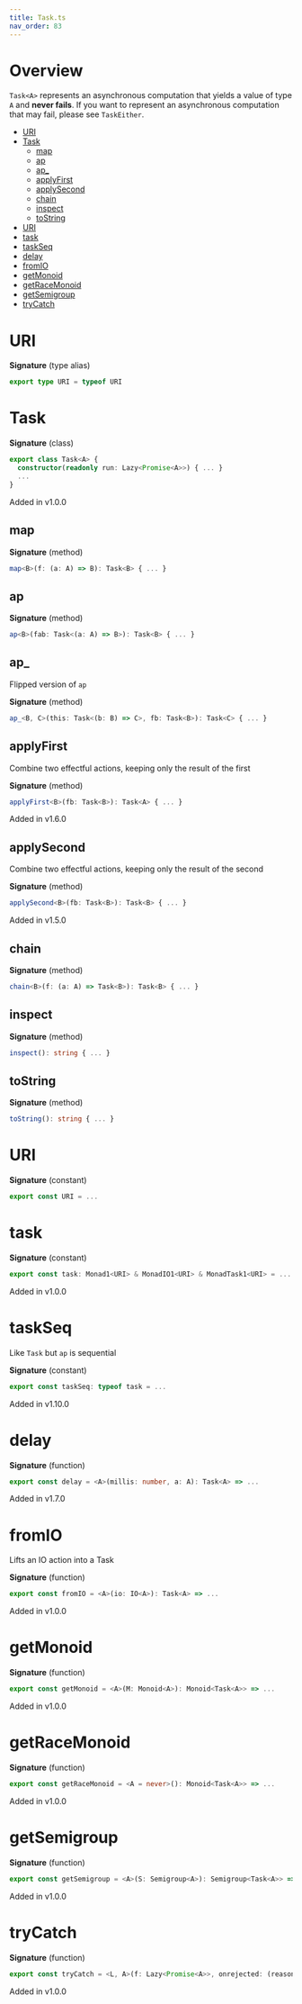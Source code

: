 ```yaml
---
title: Task.ts
nav_order: 83
---
```


# Overview

`Task<A>` represents an asynchronous computation that yields a value of type `A` and **never fails**.
If you want to represent an asynchronous computation that may fail, please see `TaskEither`.

<!-- START doctoc generated TOC please keep comment here to allow auto update -->
<!-- DON'T EDIT THIS SECTION, INSTEAD RE-RUN doctoc TO UPDATE -->


- [URI](#uri)
- [Task](#task)
  - [map](#map)
  - [ap](#ap)
  - [ap\_](#ap%5C_)
  - [applyFirst](#applyfirst)
  - [applySecond](#applysecond)
  - [chain](#chain)
  - [inspect](#inspect)
  - [toString](#tostring)
- [URI](#uri-1)
- [task](#task)
- [taskSeq](#taskseq)
- [delay](#delay)
- [fromIO](#fromio)
- [getMonoid](#getmonoid)
- [getRaceMonoid](#getracemonoid)
- [getSemigroup](#getsemigroup)
- [tryCatch](#trycatch)

<!-- END doctoc generated TOC please keep comment here to allow auto update -->

# URI

**Signature** (type alias)

```ts
export type URI = typeof URI
```

# Task

**Signature** (class)

```ts
export class Task<A> {
  constructor(readonly run: Lazy<Promise<A>>) { ... }
  ...
}
```

Added in v1.0.0

## map

**Signature** (method)

```ts
map<B>(f: (a: A) => B): Task<B> { ... }
```

## ap

**Signature** (method)

```ts
ap<B>(fab: Task<(a: A) => B>): Task<B> { ... }
```

## ap\_

Flipped version of `ap`

**Signature** (method)

```ts
ap_<B, C>(this: Task<(b: B) => C>, fb: Task<B>): Task<C> { ... }
```

## applyFirst

Combine two effectful actions, keeping only the result of the first

**Signature** (method)

```ts
applyFirst<B>(fb: Task<B>): Task<A> { ... }
```

Added in v1.6.0

## applySecond

Combine two effectful actions, keeping only the result of the second

**Signature** (method)

```ts
applySecond<B>(fb: Task<B>): Task<B> { ... }
```

Added in v1.5.0

## chain

**Signature** (method)

```ts
chain<B>(f: (a: A) => Task<B>): Task<B> { ... }
```

## inspect

**Signature** (method)

```ts
inspect(): string { ... }
```

## toString

**Signature** (method)

```ts
toString(): string { ... }
```

# URI

**Signature** (constant)

```ts
export const URI = ...
```

# task

**Signature** (constant)

```ts
export const task: Monad1<URI> & MonadIO1<URI> & MonadTask1<URI> = ...
```

Added in v1.0.0

# taskSeq

Like `Task` but `ap` is sequential

**Signature** (constant)

```ts
export const taskSeq: typeof task = ...
```

Added in v1.10.0

# delay

**Signature** (function)

```ts
export const delay = <A>(millis: number, a: A): Task<A> => ...
```

Added in v1.7.0

# fromIO

Lifts an IO action into a Task

**Signature** (function)

```ts
export const fromIO = <A>(io: IO<A>): Task<A> => ...
```

Added in v1.0.0

# getMonoid

**Signature** (function)

```ts
export const getMonoid = <A>(M: Monoid<A>): Monoid<Task<A>> => ...
```

Added in v1.0.0

# getRaceMonoid

**Signature** (function)

```ts
export const getRaceMonoid = <A = never>(): Monoid<Task<A>> => ...
```

Added in v1.0.0

# getSemigroup

**Signature** (function)

```ts
export const getSemigroup = <A>(S: Semigroup<A>): Semigroup<Task<A>> => ...
```

Added in v1.0.0

# tryCatch

**Signature** (function)

```ts
export const tryCatch = <L, A>(f: Lazy<Promise<A>>, onrejected: (reason: unknown) => L): Task<Either<L, A>> => ...
```

Added in v1.0.0
